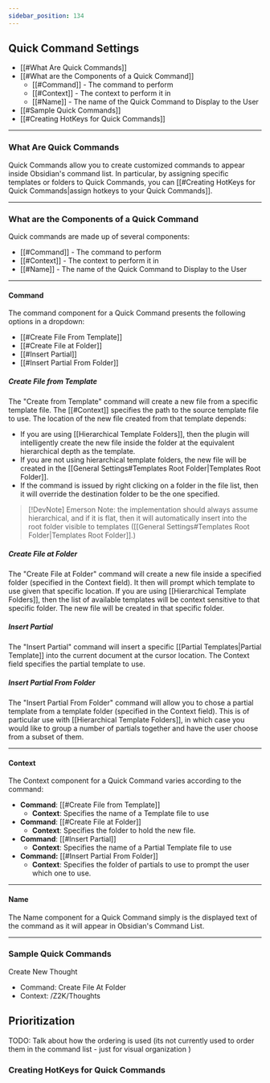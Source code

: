 ```yaml
---
sidebar_position: 134
---
```


## Quick Command Settings
- [[#What Are Quick Commands]]
- [[#What are the Components of a Quick Command]]
	- [[#Command]] - The command to perform
	- [[#Context]] - The context to perform it in
	- [[#Name]] - The name of the Quick Command to Display to the User
- [[#Sample Quick Commands]]
- [[#Creating HotKeys for Quick Commands]]

---
### What Are Quick Commands
Quick Commands allow you to create customized commands to appear inside Obsidian's command list. In particular, by assigning specific templates or folders to Quick Commands, you can [[#Creating HotKeys for Quick Commands|assign hotkeys to your Quick Commands]].

---
### What are the Components of a Quick Command
Quick commands are made up of several components:
- [[#Command]] - The command to perform
- [[#Context]] - The context to perform it in
- [[#Name]] - The name of the Quick Command to Display to the User

---
#### Command
The command component for a Quick Command presents the following options in a dropdown:
- [[#Create File From Template]]
- [[#Create File at Folder]]
- [[#Insert Partial]]
- [[#Insert Partial From Folder]]

##### Create File from Template
The "Create from Template" command will create a new file from a specific template file. The [[#Context]] specifies the path to the source template file to use. The location of the new file created from that template depends:
- If you are using [[Hierarchical Template Folders]], then the plugin will intelligently create the new file inside the folder at the equivalent hierarchical depth as the template. 
- If you are not using hierarchical template folders, the new file will be created in the [[General Settings#Templates Root Folder|Templates Root Folder]]. 
- If the command is issued by right clicking on a folder in the file list, then it will override the destination folder to be the one specified. 

> [!DevNote] Emerson
> Note: the implementation should always assume hierarchical, and if it is flat, then it will automatically insert into the root folder visible to templates ([[General Settings#Templates Root Folder|Templates Root Folder]].)

#####  Create File at Folder
The "Create File at Folder" command will create a new file inside a specified folder (specified in the Context field). It then will prompt which template to use given that specific location. If you are using [[Hierarchical Template Folders]], then the list of available templates will be context sensitive to that specific folder. The new file will be created in that specific folder. 

#####  Insert Partial
The "Insert Partial" command will insert a specific [[Partial Templates|Partial Template]] into the current document at the cursor location. The Context field specifies the partial template to use.

#####  Insert Partial From Folder
The "Insert Partial From Folder" command will allow you to chose a partial template from a template folder (specified in the Context field). This is of particular use with [[Hierarchical Template Folders]], in which case you would like to group a number of partials together and have the user choose from a subset of them.

---
#### Context
The Context component for a Quick Command varies according to the command:
- **Command**: [[#Create File from Template]]
	- **Context**: Specifies the name of a Template file to use
- **Command**: [[#Create File at Folder]]
	- **Context**: Specifies the folder to hold the new file. 
- **Command**: [[#Insert Partial]]
	- **Context**: Specifies the name of a Partial Template file to use
- **Command:** [[#Insert Partial From Folder]]
	- **Context**: Specifies the folder of partials to use to prompt the user which one to use. 

---
#### Name
The Name component for a Quick Command simply is the displayed text of the command as it will appear in Obsidian's Command List. 

---
### Sample Quick Commands

Create New Thought
- Command: Create File At Folder
- Context: /Z2K/Thoughts

## Prioritization
TODO: Talk about how the ordering is used (its not currently used to order them in the command list - just for visual organization )



### Creating HotKeys for Quick Commands

